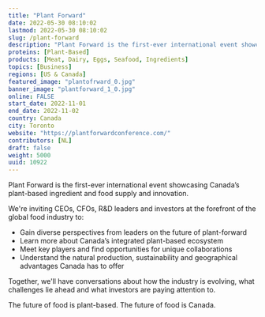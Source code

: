```yaml
---
title: "Plant Forward"
date: 2022-05-30 08:10:02
lastmod: 2022-05-30 08:10:02
slug: /plant-forward
description: "Plant Forward is the first-ever international event showcasing Canada’s plant-based ingredient and food supply and innovation.We're inviting CEOs, CFOs, R&D leaders and investors at the forefront of the global food industry to:"
proteins: [Plant-Based]
products: [Meat, Dairy, Eggs, Seafood, Ingredients]
topics: [Business]
regions: [US & Canada]
featured_image: "plantofrward_0.jpg"
banner_image: "plantforward_1_0.jpg"
online: FALSE
start_date: 2022-11-01
end_date: 2022-11-02
country: Canada
city: Toronto
website: "https://plantforwardconference.com/"
contributors: [NL]
draft: false
weight: 5000
uuid: 10922
---
```

<p>Plant Forward is the first-ever international event showcasing Canada’s plant-based ingredient and food supply and innovation.</p>
<p dir="ltr">We're inviting CEOs, CFOs, R&D leaders and investors at the forefront of the global food industry to:</p>
<ul>
<li>Gain diverse perspectives from leaders on the future of plant-forward</li>
<li>Learn more about Canada’s integrated plant-based ecosystem</li>
<li>Meet key players and find opportunities for unique collaborations</li>
<li>Understand the natural production, sustainability and geographical advantages Canada has to offer</li>
</ul>
<p>Together, we'll have conversations about how the industry is evolving, what challenges lie ahead and what investors are paying attention to.</p>
<p dir="ltr">The future of food is plant-based. The future of food is Canada.</p>
